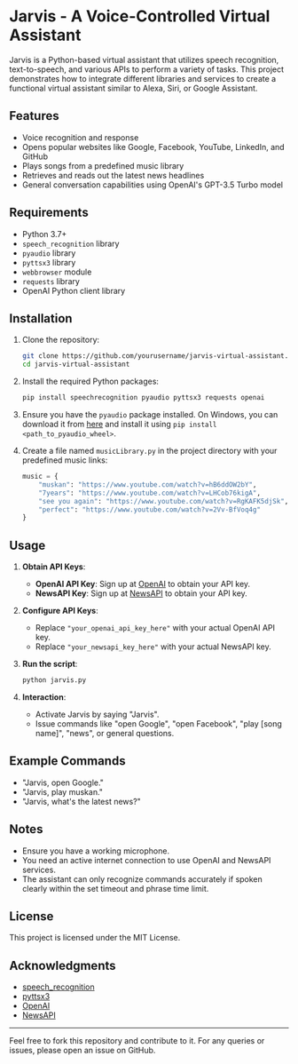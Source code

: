 # Jarvis - A Voice-Controlled Virtual Assistant

Jarvis is a Python-based virtual assistant that utilizes speech recognition, text-to-speech, and various APIs to perform a variety of tasks. This project demonstrates how to integrate different libraries and services to create a functional virtual assistant similar to Alexa, Siri, or Google Assistant.

## Features

- Voice recognition and response
- Opens popular websites like Google, Facebook, YouTube, LinkedIn, and GitHub
- Plays songs from a predefined music library
- Retrieves and reads out the latest news headlines
- General conversation capabilities using OpenAI's GPT-3.5 Turbo model

## Requirements

- Python 3.7+
- `speech_recognition` library
- `pyaudio` library
- `pyttsx3` library
- `webbrowser` module
- `requests` library
- OpenAI Python client library

## Installation

1. Clone the repository:

    ```sh
    git clone https://github.com/yourusername/jarvis-virtual-assistant.git
    cd jarvis-virtual-assistant
    ```

2. Install the required Python packages:

    ```sh
    pip install speechrecognition pyaudio pyttsx3 requests openai
    ```

3. Ensure you have the `pyaudio` package installed. On Windows, you can download it from [here](https://www.lfd.uci.edu/~gohlke/pythonlibs/#pyaudio) and install it using `pip install <path_to_pyaudio_wheel>`.

4. Create a file named `musicLibrary.py` in the project directory with your predefined music links:

    ```python
    music = {
        "muskan": "https://www.youtube.com/watch?v=hB6ddOW2bY",
        "7years": "https://www.youtube.com/watch?v=LHCob76kigA",
        "see you again": "https://www.youtube.com/watch?v=RgKAFK5djSk",
        "perfect": "https://www.youtube.com/watch?v=2Vv-BfVoq4g"
    }
    ```

## Usage

1. **Obtain API Keys**:
    - **OpenAI API Key**: Sign up at [OpenAI](https://openai.com/) to obtain your API key.
    - **NewsAPI Key**: Sign up at [NewsAPI](https://newsapi.org/) to obtain your API key.

2. **Configure API Keys**:
    - Replace `"your_openai_api_key_here"` with your actual OpenAI API key.
    - Replace `"your_newsapi_key_here"` with your actual NewsAPI key.

3. **Run the script**:

    ```sh
    python jarvis.py
    ```

4. **Interaction**:
    - Activate Jarvis by saying "Jarvis".
    - Issue commands like "open Google", "open Facebook", "play [song name]", "news", or general questions.

## Example Commands

- "Jarvis, open Google."
- "Jarvis, play muskan."
- "Jarvis, what's the latest news?"

## Notes

- Ensure you have a working microphone.
- You need an active internet connection to use OpenAI and NewsAPI services.
- The assistant can only recognize commands accurately if spoken clearly within the set timeout and phrase time limit.

## License

This project is licensed under the MIT License.

## Acknowledgments

- [speech_recognition](https://pypi.org/project/SpeechRecognition/)
- [pyttsx3](https://pypi.org/project/pyttsx3/)
- [OpenAI](https://openai.com/)
- [NewsAPI](https://newsapi.org/)

---

Feel free to fork this repository and contribute to it. For any queries or issues, please open an issue on GitHub.

